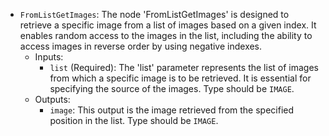 - `FromListGetImages`: The node 'FromListGetImages' is designed to retrieve a specific image from a list of images based on a given index. It enables random access to the images in the list, including the ability to access images in reverse order by using negative indexes.
    - Inputs:
        - `list` (Required): The 'list' parameter represents the list of images from which a specific image is to be retrieved. It is essential for specifying the source of the images. Type should be `IMAGE`.
    - Outputs:
        - `image`: This output is the image retrieved from the specified position in the list. Type should be `IMAGE`.
